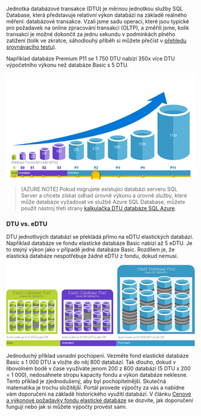 Jednotka databázové transakce (DTU) je měrnou jednotkou služby SQL Database, která představuje relativní výkon databází na základě reálného měření: databázové transakce. Vzali jsme sadu operací, které jsou typické pro požadavek na online zpracování transakcí (OLTP), a změřili jsme, kolik transakcí je možné dokončit za jednu sekundu v podmínkách plného zatížení (tolik ve zkratce, sáhodlouhý příběh si můžete přečíst v [přehledu srovnávacího testu](../articles/sql-database/sql-database-benchmark-overview.md)). 

Například databáze Premium P11 se 1 750 DTU nabízí 350x více DTU výpočetního výkonu než databáze Basic s 5 DTU. 

![Úvod do služby SQL Database: DTU izolované databáze podle úrovní.](./media/sql-database-understanding-dtus/single_db_dtus.png)

>[AZURE.NOTE] Pokud migrujete existující databázi serveru SQL Server a chcete získat odhad úrovně výkonu a úrovně služby, které může databáze vyžadovat ve službě Azure SQL Database, můžete použít nástroj třetí strany [kalkulačka DTU databáze SQL Azure](http://dtucalculator.azurewebsites.net/).

### DTU vs. eDTU

DTU jednotlivých databází se překládá přímo na eDTU elastických databází. Například databáze ve fondu elastické databáze Basic nabízí až 5 eDTU. Je to stejný výkon jako v případě jedné databáze Basic. Rozdílem je, že elastická databáze nespotřebuje žádné eDTU z fondu, dokud nemusí. 

![Úvod do služby SQL Database: Elastické fondy podle úrovně.](./media/sql-database-understanding-dtus/sqldb_elastic_pools.png)

Jednoduchý příklad usnadní pochopení. Vezměte fond elastické databáze Basic s 1 000 DTU a vložte do něj 800 databází. Tak dlouho, dokud v libovolném bodě v čase využíváte jenom 200 z 800 databází (5 DTU x 200 = 1 000), nedosáhnete stropu kapacity fondu a výkon databáze neklesne. Tento příklad je zjednodušený, aby byl pochopitelnější. Skutečná matematika je trochu složitější. Portál provede výpočty za vás a nabídne vám doporučení na základě historického využití databází. V článku [Cenové a výkonové požadavky fondu elastické databáze](../articles/sql-database/sql-database-elastic-pool-guidance.md) se dozvíte, jak doporučení fungují nebo jak si můžete výpočty provést sami. 



<!--HONumber=Aug16_HO4-->


